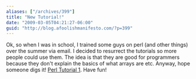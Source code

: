 ```yaml
---
aliases: ["/archives/399"]
title: "New Tutorial!"
date: "2009-03-05T04:21:27-06:00"
guid: "http://blog.afoolishmanifesto.com/?p=399"
---
```

Ok, so when I was in school, I trained some guys on perl (and other things) over the summer via email. I decided to resurrect the tutorials so more people could use them. The idea is that they are good for programmers because they don't explain the basics of what arrays are etc. Anyway, hope someone digs it! [Perl Tutorial 1](/perl-tutorials/perl-1-and-a-little-bit-of-linux). Have fun!
